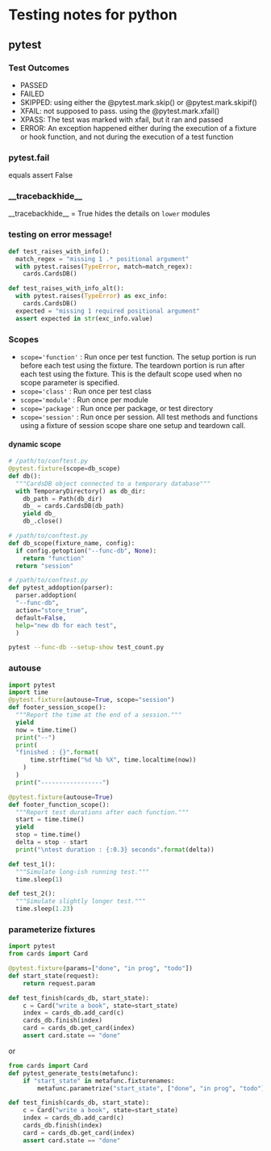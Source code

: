 # Testing notes for python
## pytest
### Test Outcomes
- PASSED 
- FAILED
- SKIPPED: using either the @pytest.mark.skip() or @pytest.mark.skipif()
- XFAIL: not supposed to pass. using the @pytest.mark.xfail()
- XPASS: The test was marked with xfail, but it ran and passed
- ERROR: An exception happened either during the execution of a fixture
or hook function, and not during the execution of a test function
### pytest.fail
equals assert False
### \_\_tracebackhide\_\_
\_\_tracebackhide\_\_ = True hides the details on `lower` modules
### testing on error message!
```python
def test_raises_with_info():
  match_regex = "missing 1 .* positional argument"
  with pytest.raises(TypeError, match=match_regex):
    cards.CardsDB()

def test_raises_with_info_alt():
  with pytest.raises(TypeError) as exc_info:
    cards.CardsDB()
  expected = "missing 1 required positional argument"
  assert expected in str(exc_info.value)
```
### Scopes
- `scope='function'` : Run once per test function. The setup portion is run before each test using
the fixture. The teardown portion is run after each test using the fixture.
This is the default scope used when no scope parameter is specified.
- `scope='class'` : Run once per test class
- `scope='module'` : Run once per module
- `scope='package'` : Run once per package, or test directory
- `scope='session'` : Run once per session. All test methods and functions using a fixture of
session scope share one setup and teardown call.
#### dynamic scope
```python
# /path/to/conftest.py
@pytest.fixture(scope=db_scope)
def db():
  """CardsDB object connected to a temporary database"""
  with TemporaryDirectory() as db_dir:
    db_path = Path(db_dir)
    db_ = cards.CardsDB(db_path)
    yield db_
    db_.close()
```
```python
# /path/to/conftest.py
def db_scope(fixture_name, config):
  if config.getoption("--func-db", None):
    return "function"
  return "session"
```
```python
# /path/to/conftest.py
def pytest_addoption(parser):
  parser.addoption(
  "--func-db",
  action="store_true",
  default=False,
  help="new db for each test",
  )
```
```bash
pytest --func-db --setup-show test_count.py
```
### autouse
```python
import pytest
import time
@pytest.fixture(autouse=True, scope="session")
def footer_session_scope():
  """Report the time at the end of a session."""
  yield
  now = time.time()
  print("--")
  print(
  "finished : {}".format(
      time.strftime("%d %b %X", time.localtime(now))
    )
  )
  print("-----------------")

@pytest.fixture(autouse=True)
def footer_function_scope():
  """Report test durations after each function."""
  start = time.time()
  yield
  stop = time.time()
  delta = stop - start
  print("\ntest duration : {:0.3} seconds".format(delta))

def test_1():
  """Simulate long-ish running test."""
  time.sleep(1)

def test_2():
  """Simulate slightly longer test."""
  time.sleep(1.23)
```
### parameterize fixtures
```python
import pytest 
from cards import Card

@pytest.fixture(params=["done", "in prog", "todo"])
def start_state(request):
    return request.param

def test_finish(cards_db, start_state):
    c = Card("write a book", state=start_state)
    index = cards_db.add_card(c)
    cards_db.finish(index)
    card = cards_db.get_card(index)
    assert card.state == "done"
```
or
```python
from cards import Card
def pytest_generate_tests(metafunc):
    if "start_state" in metafunc.fixturenames:
        metafunc.parametrize("start_state", ["done", "in prog", "todo"])

def test_finish(cards_db, start_state):
    c = Card("write a book", state=start_state)
    index = cards_db.add_card(c)
    cards_db.finish(index)
    card = cards_db.get_card(index)
    assert card.state == "done"
```

